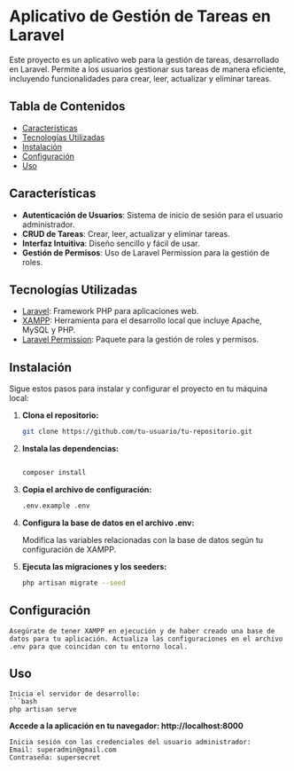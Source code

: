 # Aplicativo de Gestión de Tareas en Laravel

Este proyecto es un aplicativo web para la gestión de tareas, desarrollado en Laravel. Permite a los usuarios gestionar sus tareas de manera eficiente, incluyendo funcionalidades para crear, leer, actualizar y eliminar tareas.

## Tabla de Contenidos

- [Características](#características)
- [Tecnologías Utilizadas](#tecnologías-utilizadas)
- [Instalación](#instalación)
- [Configuración](#configuración)
- [Uso](#uso)


## Características

- **Autenticación de Usuarios**: Sistema de inicio de sesión para el usuario administrador.
- **CRUD de Tareas**: Crear, leer, actualizar y eliminar tareas.
- **Interfaz Intuitiva**: Diseño sencillo y fácil de usar.
- **Gestión de Permisos**: Uso de Laravel Permission para la gestión de roles.

## Tecnologías Utilizadas

- [Laravel](https://laravel.com/): Framework PHP para aplicaciones web.
- [XAMPP](https://www.apachefriends.org/index.html): Herramienta para el desarrollo local que incluye Apache, MySQL y PHP.
- [Laravel Permission](https://github.com/spatie/laravel-permission): Paquete para la gestión de roles y permisos.

## Instalación

Sigue estos pasos para instalar y configurar el proyecto en tu máquina local:

1. **Clona el repositorio:**

   ```bash
   git clone https://github.com/tu-usuario/tu-repositorio.git


2. **Instala las dependencias:**

    ```bash

    composer install

3. **Copia el archivo de configuración:**

    ```bash
    .env.example .env

4. **Configura la base de datos en el archivo .env:**

    Modifica las variables relacionadas con la base de datos según tu configuración de XAMPP.

5. **Ejecuta las migraciones y los seeders:**

    ```bash
    php artisan migrate --seed

## Configuración
    Asegúrate de tener XAMPP en ejecución y de haber creado una base de datos para tu aplicación. Actualiza las configuraciones en el archivo .env para que coincidan con tu entorno local.

## Uso
    Inicia el servidor de desarrollo:
    ```bash
    php artisan serve
**Accede a la aplicación en tu navegador: http://localhost:8000**

    Inicia sesión con las credenciales del usuario administrador:
    Email: superadmin@gmail.com
    Contraseña: supersecret
